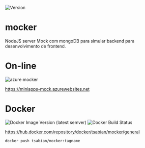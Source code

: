 <p aling="center">

![Version](https://img.shields.io/badge/mocker-0.0.1-blue)

</p>

# mocker

NodeJS server Mock com mongoDB para simular backend para desenvolvimento de frontend.


# On-line
![azure mocker](https://img.shields.io/website?url=https%3A%2F%2Fminiapps-mock.azurewebsites.net)

https://miniapps-mock.azurewebsites.net

# Docker

![Docker Image Version (latest semver)](https://img.shields.io/docker/v/tsabian/mocker) ![Docker Build Status](https://img.shields.io/docker/build/tsabian/mocker)

https://hub.docker.com/repository/docker/tsabian/mocker/general

```shell
docker push tsabian/mocker:tagname
```
